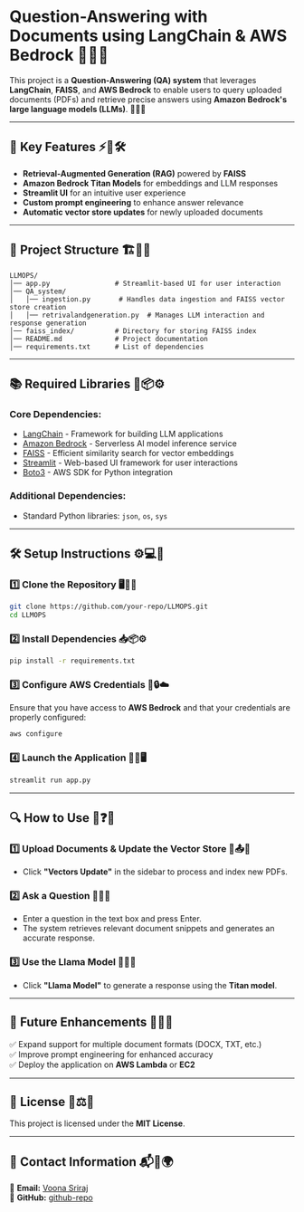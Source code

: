 # **Question-Answering with Documents using LangChain & AWS Bedrock** 🎯📜🤖

This project is a **Question-Answering (QA) system** that leverages **LangChain**, **FAISS**, and **AWS Bedrock** to enable users to query uploaded documents (PDFs) and retrieve precise answers using **Amazon Bedrock's large language models (LLMs)**. 📄💡🧠

---

## **🚀 Key Features** ⚡📌🛠️

- **Retrieval-Augmented Generation (RAG)** powered by **FAISS**
- **Amazon Bedrock Titan Models** for embeddings and LLM responses
- **Streamlit UI** for an intuitive user experience
- **Custom prompt engineering** to enhance answer relevance
- **Automatic vector store updates** for newly uploaded documents

---

## **📂 Project Structure** 🏗️📁📜

```
LLMOPS/
│── app.py                # Streamlit-based UI for user interaction
│── QA_system/
│   │── ingestion.py       # Handles data ingestion and FAISS vector store creation
│   │── retrivalandgeneration.py  # Manages LLM interaction and response generation
│── faiss_index/          # Directory for storing FAISS index
│── README.md             # Project documentation
│── requirements.txt      # List of dependencies
```

---

## **📚 Required Libraries** 📖📦⚙️

### **Core Dependencies:**

- [LangChain](https://github.com/hwchase17/langchain) - Framework for building LLM applications
- [Amazon Bedrock](https://aws.amazon.com/bedrock/) - Serverless AI model inference service
- [FAISS](https://github.com/facebookresearch/faiss) - Efficient similarity search for vector embeddings
- [Streamlit](https://streamlit.io/) - Web-based UI framework for user interactions
- [Boto3](https://boto3.amazonaws.com/v1/documentation/api/latest/index.html) - AWS SDK for Python integration

### **Additional Dependencies:**

- Standard Python libraries: `json`, `os`, `sys`

---

## **🛠 Setup Instructions** ⚙️💻📌

### **1️⃣ Clone the Repository** 🖥️📂🔽

```sh
git clone https://github.com/your-repo/LLMOPS.git
cd LLMOPS
```

### **2️⃣ Install Dependencies** 📥📦⚙️

```sh
pip install -r requirements.txt
```

### **3️⃣ Configure AWS Credentials** 🔑🔒☁️

Ensure that you have access to **AWS Bedrock** and that your credentials are properly configured:

```sh
aws configure
```

### **4️⃣ Launch the Application** 🚀📜🖥️

```sh
streamlit run app.py
```

---

## **🔍 How to Use** 📜❓🤖

### **1️⃣ Upload Documents & Update the Vector Store** 📂📤🔄

- Click **"Vectors Update"** in the sidebar to process and index new PDFs.

### **2️⃣ Ask a Question** 📝❔🤖

- Enter a question in the text box and press Enter.
- The system retrieves relevant document snippets and generates an accurate response.

### **3️⃣ Use the Llama Model** 🦙📡💬

- Click **"Llama Model"** to generate a response using the **Titan model**.

---

## **📌 Future Enhancements** 🌟🚀🔮

✅ Expand support for multiple document formats (DOCX, TXT, etc.)\
✅ Improve prompt engineering for enhanced accuracy\
✅ Deploy the application on **AWS Lambda** or **EC2**

---

## **📜 License** 📄⚖️🔗

This project is licensed under the **MIT License**.

---

## **📧 Contact Information** 📬📩🌍

📩 **Email:** [Voona Sriraj](mailto\:srirajvoona2004@gmail.com)\
🐙 **GitHub:** [github-repo]([https://github.com/your-repo](https://github.com/VoonaSriraj/LLMOPS))

